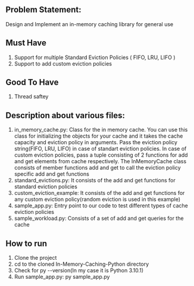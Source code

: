## Problem Statement:

Design and Implement an in-memory caching library for general use

## Must Have

1. Support for multiple Standard Eviction Policies ( FIFO, LRU, LIFO )
2. Support to add custom eviction policies

## Good To Have
1. Thread saftey

## Description about various files:

1. in_memory_cache.py: Class for the in memory cache. You can use this class for initializing the objects for your cache and it takes the cache capacity and eviction policy in arguments. Pass the eviction policy string(FIFO, LRU, LIFO) in case of standart eviction policies. In case of custom eviction policies, pass a tuple consisting of 2 functions for add and get elements from cache respectively. The InMemoryCache class consists of member functions add and get to call the eviction policy specific add and get functions
2. standard_evictions.py: It consists of the add and get functions for standard eviction policies
3. custom_eviction_example: It consists of the add and get functions for any custom eviction policy(random eviction is used in this example)
4. sample_app.py: Entry point to our code to test different types of cache eviction policies
5. sample_workload.py: Consists of a set of add and get queries for the cache

## How to run
1. Clone the project
2. cd to the cloned In-Memory-Caching-Python directory
3. Check for py --version(In my case it is Python 3.10.1)
4. Run sample_app.py: py sample_app.py
